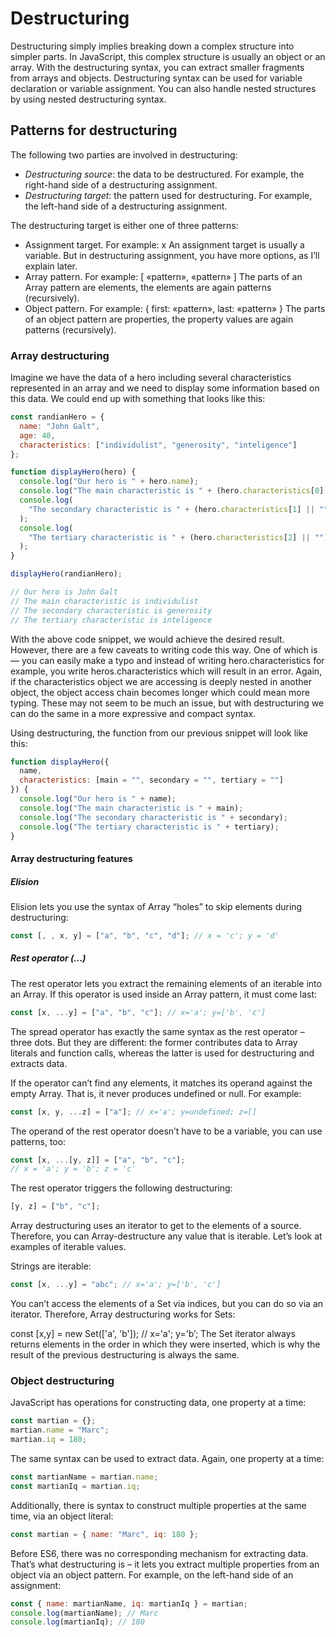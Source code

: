 # Destructuring

Destructuring simply implies breaking down a complex structure into simpler parts. In JavaScript, this complex structure is usually an object or an array. With the destructuring syntax, you can extract smaller fragments from arrays and objects. Destructuring syntax can be used for variable declaration or variable assignment. You can also handle nested structures by using nested destructuring syntax.

## Patterns for destructuring

The following two parties are involved in destructuring:

- _Destructuring source_: the data to be destructured. For example, the right-hand side of a destructuring assignment.
- _Destructuring target_: the pattern used for destructuring. For example, the left-hand side of a destructuring assignment.

The destructuring target is either one of three patterns:

- Assignment target. For example: x
  An assignment target is usually a variable. But in destructuring assignment, you have more options, as I’ll explain later.
- Array pattern. For example: [ «pattern», «pattern» ]
  The parts of an Array pattern are elements, the elements are again patterns (recursively).
- Object pattern. For example: { first: «pattern», last: «pattern» }
  The parts of an object pattern are properties, the property values are again patterns (recursively).

### Array destructuring

Imagine we have the data of a hero including several characteristics represented in an array and we need to display some information based on this data. We could end up with something that looks like this:

```js
const randianHero = {
  name: "John Galt",
  age: 40,
  characteristics: ["individulist", "generosity", "inteligence"]
};

function displayHero(hero) {
  console.log("Our hero is " + hero.name);
  console.log("The main characteristic is " + (hero.characteristics[0] || ""));
  console.log(
    "The secondary characteristic is " + (hero.characteristics[1] || "")
  );
  console.log(
    "The tertiary characteristic is " + (hero.characteristics[2] || "")
  );
}

displayHero(randianHero);

// Our hero is John Galt
// The main characteristic is individulist
// The secondary characteristic is generosity
// The tertiary characteristic is inteligence
```

With the above code snippet, we would achieve the desired result. However, there are a few caveats to writing code this way. One of which is — you can easily make a typo and instead of writing hero.characteristics for example, you write heros.characteristics which will result in an error. Again, if the characteristics object we are accessing is deeply nested in another object, the object access chain becomes longer which could mean more typing. These may not seem to be much an issue, but with destructuring we can do the same in a more expressive and compact syntax.

Using destructuring, the function from our previous snippet will look like this:

```js
function displayHero({
  name,
  characteristics: [main = "", secondary = "", tertiary = ""]
}) {
  console.log("Our hero is " + name);
  console.log("The main characteristic is " + main);
  console.log("The secondary characteristic is " + secondary);
  console.log("The tertiary characteristic is " + tertiary);
}
```

#### Array destructuring features

##### Elision

Elision lets you use the syntax of Array “holes” to skip elements during destructuring:

```js
const [, , x, y] = ["a", "b", "c", "d"]; // x = 'c'; y = 'd'
```

##### Rest operator (...)

The rest operator lets you extract the remaining elements of an iterable into an Array. If this operator is used inside an Array pattern, it must come last:

```js
const [x, ...y] = ["a", "b", "c"]; // x='a'; y=['b', 'c']
```

The spread operator has exactly the same syntax as the rest operator – three dots. But they are different: the former contributes data to Array literals and function calls, whereas the latter is used for destructuring and extracts data.

If the operator can’t find any elements, it matches its operand against the empty Array. That is, it never produces undefined or null. For example:

```js
const [x, y, ...z] = ["a"]; // x='a'; y=undefined; z=[]
```

The operand of the rest operator doesn’t have to be a variable, you can use patterns, too:

```js
const [x, ...[y, z]] = ["a", "b", "c"];
// x = 'a'; y = 'b'; z = 'c'
```

The rest operator triggers the following destructuring:

```js
[y, z] = ["b", "c"];
```

Array destructuring uses an iterator to get to the elements of a source. Therefore, you can Array-destructure any value that is iterable. Let’s look at examples of iterable values.

Strings are iterable:

```js
const [x, ...y] = "abc"; // x='a'; y=['b', 'c']
```

You can’t access the elements of a Set via indices, but you can do so via an iterator. Therefore, Array destructuring works for Sets:

const [x,y] = new Set(['a', 'b']); // x='a'; y='b’;
The Set iterator always returns elements in the order in which they were inserted, which is why the result of the previous destructuring is always the same.

### Object destructuring

JavaScript has operations for constructing data, one property at a time:

```js
const martian = {};
martian.name = "Marc";
martian.iq = 180;
```

The same syntax can be used to extract data. Again, one property at a time:

```js
const martianName = martian.name;
const martianIq = martian.iq;
```

Additionally, there is syntax to construct multiple properties at the same time, via an object literal:

```js
const martian = { name: "Marc", iq: 180 };
```

Before ES6, there was no corresponding mechanism for extracting data. That’s what destructuring is – it lets you extract multiple properties from an object via an object pattern. For example, on the left-hand side of an assignment:

```js
const { name: martianName, iq: martianIq } = martian;
console.log(martianName); // Marc
console.log(martianIq); // 180
```
